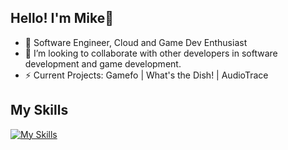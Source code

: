 ## Hello! I'm Mike👋 

- 🌱 Software Engineer, Cloud and Game Dev Enthusiast
- 👯 I’m looking to collaborate with other developers in software development and game development.
- ⚡ Current Projects: Gamefo | What's the Dish! | AudioTrace

## My Skills
[![My Skills](https://skillicons.dev/icons?i=gcp,fastapi,py,postgres,cs,cpp,ts,aws,unreal,discord,bots,docker,django,dotnet,git,html,css,linux,mongodb,nextjs,nodejs,postman,tailwind,&perline=12)]()


